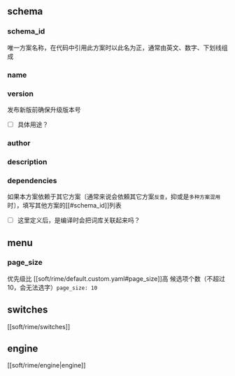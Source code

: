 ## schema
### schema_id
唯一方案名称，在代码中引用此方案时以此名为正，通常由英文、数字、下划线组成

### name
### version
发布新版前确保升级版本号
- [ ] 具体用途？
### author
### description
### dependencies
如果本方案依赖于其它方案〔通常来说会依頼其它方案`反查`，抑或是`多种方案混用`时〕，填写其他方案的[[#schema_id]]列表
- [ ] 这里定义后，是编译时会把词库关联起来吗？

## menu
### page_size
优先级比 [[soft/rime/default.custom.yaml#page_size]]高
候选项个数（不超过10，会无法选字）`page_size: 10`

## switches
[[soft/rime/switches]]
## engine
[[soft/rime/engine|engine]]
